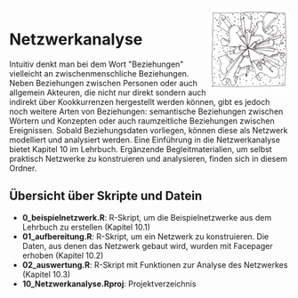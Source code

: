 <img src="chapter_10_zentangle.png" width="150" alt="Abbildung für Kapitel 10" align="right">

# Netzwerkanalyse

Intuitiv denkt man bei dem Wort "Beziehungen" vielleicht an zwischenmenschliche Beziehungen. Neben Beziehungen zwischen Personen oder auch allgemein Akteuren, die nicht nur direkt sondern auch indirekt über Kookkurrenzen hergestellt werden können, gibt es jedoch noch weitere Arten von Beziehungen: semantische Beziehungen zwischen Wörtern und Konzepten oder auch raumzeitliche Beziehungen zwischen Ereignissen. Sobald Beziehungsdaten vorliegen, können diese als Netzwerk modelliert und analysiert werden. Eine Einführung in die Netzwerkanalyse bietet Kapitel 10 im Lehrbuch. Ergänzende Begleitmaterialien, um selbst praktisch Netzwerke zu konstruieren und analysieren, finden sich in diesem Ordner. 

## Übersicht über Skripte und Datein
- **0_beispielnetzwerk.R**: R-Skript, um die Beispielnetzwerke aus dem Lehrbuch zu erstellen (Kapitel 10.1)
- **01_aufbereitung.R**: R-Skript, um ein Netzwerk zu konstruieren. Die Daten, aus denen das Netzwerk gebaut wird, wurden mit Facepager erhoben (Kapitel 10.2)
- **02_auswertung.R**: R-Skript mit Funktionen zur Analyse des Netzwerkes (Kapitel 10.3)
- **10_Netzwerkanalyse.Rproj**: Projektverzeichnis
